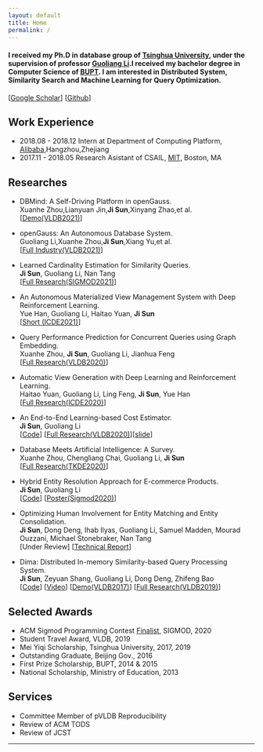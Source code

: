 ```yaml
---
layout: default
title: Home
permalink: /
---
```

#### I received my Ph.D in database group of [Tsinghua University](http://www.tsinghua.edu.cn/publish/thu2018en/index.html), under the supervision of professor [Guoliang Li](http://dbgroup.cs.tsinghua.edu.cn/ligl/).I received my bachelor degree in Computer Science of [BUPT](http://www.bupt.edu.cn/). I am interested in Distributed System, Similarity Search and Machine Learning for Query Optimization.   
[[Google Scholar](https://scholar.google.com/citations?user=ye4BnicAAAAJ&hl=en)] [[Github](https://github.com/greatji)]  

## Work Experience  
- 2018.08 - 2018.12 Intern at Department of Computing Platform, [Alibaba](https://www.alibabagroup.com/en/global/home),Hangzhou,Zhejiang  
- 2017.11 - 2018.05 Research Asistant of CSAIL, [MIT](https://www.csail.mit.edu/), Boston, MA  

## Researches
- DBMind: A Self-Driving Platform in openGauss.  
Xuanhe Zhou,Lianyuan Jin,**Ji Sun**,Xinyang Zhao,et al.  
[[Demo(VLDB2021)]()]

- openGauss: An Autonomous Database System.  
Guoliang Li,Xuanhe Zhou,**Ji Sun**,Xiang Yu,et al.  
[[Full Industry(VLDB2021)]()]

- Learned Cardinality Estimation for Similarity Queries.  
**Ji Sun**, Guoliang Li, Nan Tang  
[[Full Research(SIGMOD2021)]()]   

- An Autonomous Materialized View Management System with Deep Reinforcement Learning.  
Yue Han, Guoliang Li, Haitao Yuan, **Ji Sun**  
[[Short (ICDE2021)]()]   

- Query Performance Prediction for Concurrent Queries using Graph Embedding.  
Xuanhe Zhou, **Ji Sun**, Guoliang Li, Jianhua Feng  
[[Full Research(VLDB2020)](http://www.vldb.org/pvldb/vol13/p1416-zhou.pdf)]   

- Automatic View Generation with Deep Learning and Reinforcement Learning.  
Haitao Yuan, Guoliang Li, Ling Feng, **Ji Sun**, Yue Han  
[[Full Research(ICDE2020)](https://conferences.computer.org/icde/2020/pdfs/ICDE2020-5acyuqhpJ6L9P042wmjY1p/290300b501/290300b501.pdf)]    

- An End-to-End Learning-based Cost Estimator.  
**Ji Sun**, Guoliang Li  
[[Code](https://github.com/greatji/Learning-based-cost-estimator)] [[Full Research(VLDB2020)](http://www.vldb.org/pvldb/vol13/p307-sun.pdf)][[slide](resource/vldb20.pdf)]   

- Database Meets Artificial Intelligence: A Survey.  
Xuanhe Zhou, Chengliang Chai, Guoliang Li, **Ji Sun**  
[[Full Research(TKDE2020)](https://dbgroup.cs.tsinghua.edu.cn/ligl/papers/aidb.pdf)]

- Hybrid Entity Resolution Approach for E-commerce Products.  
**Ji Sun**, Guoliang Li  
[[Code](https://github.com/greatji/SigmodProgrammingContest2020_code)] [[Poster(Sigmod2020)](http://www.inf.uniroma3.it/db/sigmod2020contest/posters/DBTHU_sigmod_programming_contest_2020_poster.pdf)]  

- Optimizing Human Involvement for Entity Matching and Entity Consolidation.  
**Ji Sun**, Dong Deng, Ihab Ilyas, Guoliang Li, Samuel Madden, Mourad Ouzzani, Michael Stonebraker, Nan Tang  
[Under Review] [[Technical Report](http://arxiv.org/abs/1906.06574)]  

- Dima: Distributed In-memory Similarity-based Query Processing System.  
**Ji Sun**, Zeyuan Shang, Guoliang Li, Dong Deng, Zhifeng Bao  
[[Code](https://github.com/TsinghuaDatabaseGroup/Dima.git)] [[Video](https://youtu.be/oJmNKK0O67U)] [[Demo(VLDB2017)](http://www.vldb.org/pvldb/vol10/p1925-sun.pdf)] [[Full Research(VLDB2019)](http://www.vldb.org/pvldb/vol12/p961-sun.pdf)]  

## Selected Awards
- ACM Sigmod Programming Contest [Finalist](resource/Ji_Sun.pdf), SIGMOD, 2020
- Student Travel Award, VLDB, 2019
- Mei Yiqi Scholarship, Tsinghua University, 2017, 2019
- Outstanding Graduate, Beijing Gov., 2016
- First Prize Scholarship, BUPT, 2014 & 2015
- National Scholarship, Ministry of Education, 2013

## Services
- Committee Member of pVLDB Reproducibility  
- Review of ACM TODS  
- Review of JCST  

_____
<div style="height:100px;width:200px;margin:0 auto">
<center>
<script type="text/javascript" id="clustrmaps" src="//cdn.clustrmaps.com/map_v2.js?d=pe1rfPbhTfzky5ISQu4qQ1Xwqj7y_bFjS5d6afAShdk&cl=ffffff&w=a"></script>
</center>
</div>
